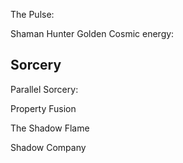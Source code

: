 The Pulse:

Shaman
Hunter
Golden 
Cosmic energy:
## Sorcery



Parallel Sorcery:

Property
Fusion


The Shadow Flame

Shadow Company